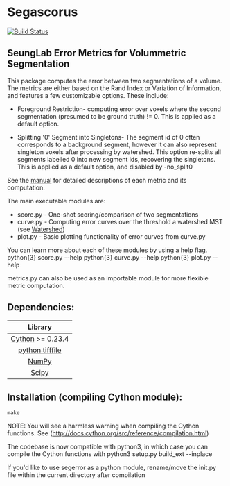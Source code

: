 Segascorus
========

[![Build Status](https://travis-ci.org/seung-lab/segascorus.svg?branch=master)](https://travis-ci.org/seung-lab/segascorus)

SeungLab Error Metrics for Volummetric Segmentation
---------------------------------------------------

 This package computes the error between two segmentations of a volume.
The metrics are either based on the Rand Index or Variation of Information, and
features a few customizable options. These include:

- Foreground Restriction- computing error over voxels where the
  second segmentation (presumed to be ground truth) != 0.
  This is applied as a default option.

- Splitting '0' Segment into Singletons- The segment id of 0 often
  corresponds to a background segment, however it can also represent
  singleton voxels after processing by watershed. This option re-splits
  all segments labelled 0 into new segment ids, recovering the singletons.
  This is applied as a default option, and disabled by -no_split0

See the [manual](https://github.com/seung-lab/segascorus/blob/master/segerror-manual.pdf) for detailed descriptions of each metric and its computation.

The main executable modules are:
- score.py - One-shot scoring/comparison of two segmentations
- curve.py - Computing error curves over the threshold a watershed MST (see [Watershed](https://github.com/seung-lab/Watershed.jl))
- plot.py  - Basic plotting functionality of error curves from curve.py

You can learn more about each of these modules by using a help flag.
    python{3} score.py --help
    python{3} curve.py --help
    python{3} plot.py --help

metrics.py can also be used as an importable module for more flexible metric computation.


Dependencies:
-------------
|Library|
|:-----:|
|[Cython](http://cython.org/) >= 0.23.4 |
|[python.tifffile](https://pypi.python.org/pypi/tifffile)|
|[NumPy](http://www.numpy.org/)|
|[Scipy](http://www.scipy.org/)|

Installation (compiling Cython module):
-------------
    make
    
NOTE: You will see a harmless warning when compiling the Cython functions. See (http://docs.cython.org/src/reference/compilation.html)

The codebase is now compatible with python3, in which case you can compile the Cython functions with
    python3 setup.py build_ext --inplace

If you'd like to use segerror as a python module, rename/move the init.py file within the current directory after compilation



